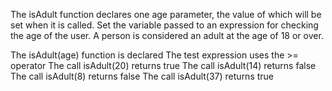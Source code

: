 The isAdult function declares one age parameter, 
the value of which will be set when it is called. 
Set the variable passed to an expression for checking the age of the user. 
A person is considered an adult at the age of 18 or over.

The isAdult(age) function is declared
The test expression uses the >= operator
The call isAdult(20) returns true
The call isAdult(14) returns false
The call isAdult(8) returns false
The call isAdult(37) returns true